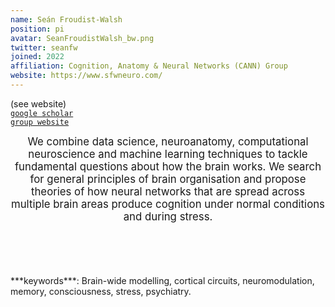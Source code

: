 ```yaml
---
name: Seán Froudist-Walsh
position: pi
avatar: SeanFroudistWalsh_bw.png
twitter: seanfw
joined: 2022
affiliation: Cognition, Anatomy & Neural Networks (CANN) Group
website: https://www.sfwneuro.com/
---
```



<i class="fa fa-envelope-o"></i> (see website)<br>
<i class="fa fa-book"></i> <a href="https://scholar.google.com/citations?hl=en&user=1n_2bLsAAAAJ">`google scholar`</a><br>
<i class="fa fa-link"></i> <a href="{{page.website}}">`group website`</a>




<header class="masthead text-justify" style="font-size:120%">
We combine data science, neuroanatomy, computational neuroscience and machine learning techniques to tackle fundamental questions about how the brain works. We search for general principles of brain organisation and propose theories of how neural networks that are spread across multiple brain areas produce cognition under normal conditions and during stress.
</header><br>
***keywords***: Brain-wide modelling, cortical circuits, neuromodulation, memory, consciousness, stress, psychiatry.

